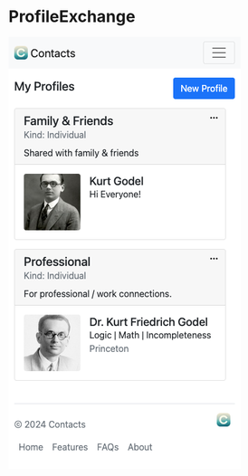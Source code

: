 # ProfileExchange

![Profile list](https://github.com/alex-b1729/profile-exchange/blob/assets/resources/screenshots/profiles-godel.png?raw=true)

